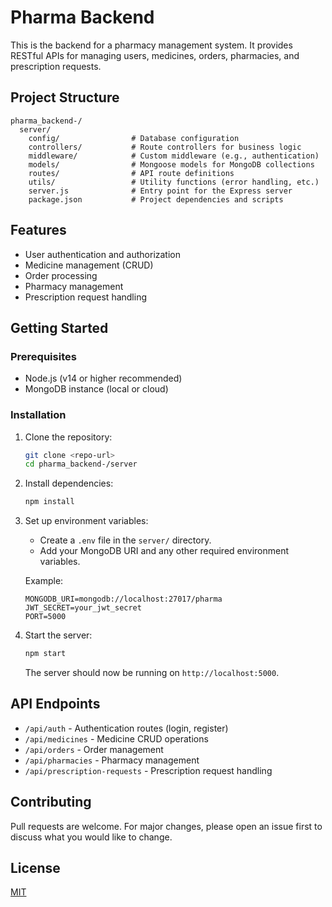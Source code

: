 # Pharma Backend

This is the backend for a pharmacy management system. It provides RESTful APIs for managing users, medicines, orders, pharmacies, and prescription requests.

## Project Structure

```
pharma_backend-/
  server/
    config/                # Database configuration
    controllers/           # Route controllers for business logic
    middleware/            # Custom middleware (e.g., authentication)
    models/                # Mongoose models for MongoDB collections
    routes/                # API route definitions
    utils/                 # Utility functions (error handling, etc.)
    server.js              # Entry point for the Express server
    package.json           # Project dependencies and scripts
```

## Features

- User authentication and authorization
- Medicine management (CRUD)
- Order processing
- Pharmacy management
- Prescription request handling

## Getting Started

### Prerequisites

- Node.js (v14 or higher recommended)
- MongoDB instance (local or cloud)

### Installation

1. Clone the repository:
   ```bash
   git clone <repo-url>
   cd pharma_backend-/server
   ```

2. Install dependencies:
   ```bash
   npm install
   ```

3. Set up environment variables:
   - Create a `.env` file in the `server/` directory.
   - Add your MongoDB URI and any other required environment variables.

   Example:
   ```
   MONGODB_URI=mongodb://localhost:27017/pharma
   JWT_SECRET=your_jwt_secret
   PORT=5000
   ```

4. Start the server:
   ```bash
   npm start
   ```

   The server should now be running on `http://localhost:5000`.

## API Endpoints

- `/api/auth` - Authentication routes (login, register)
- `/api/medicines` - Medicine CRUD operations
- `/api/orders` - Order management
- `/api/pharmacies` - Pharmacy management
- `/api/prescription-requests` - Prescription request handling

## Contributing

Pull requests are welcome. For major changes, please open an issue first to discuss what you would like to change.

## License

[MIT](LICENSE) 